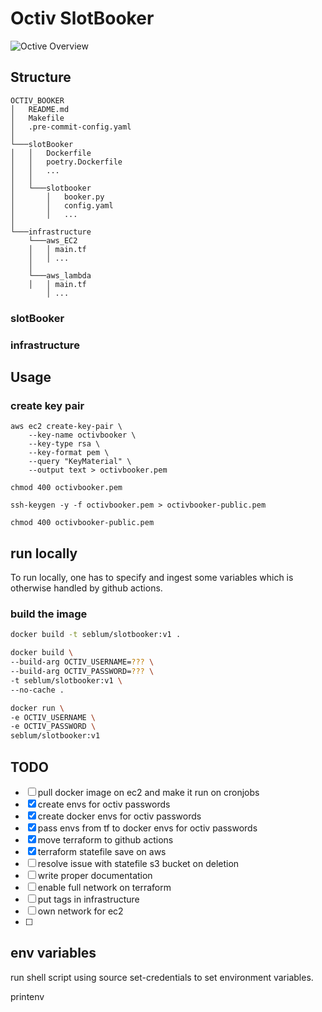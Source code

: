 # Octiv SlotBooker

![Octive Overview](https://raw.githubusercontent.com/seblum/octiv_booker/master/overview.png)


## Structure

```
OCTIV_BOOKER
│   README.md
│   Makefile    
│   .pre-commit-config.yaml    
│
└───slotBooker
│   │   Dockerfile
│   │   poetry.Dockerfile
│   │   ...
│   │
│   └───slotbooker
│       │   booker.py
│       │   config.yaml
│       │   ...
│   
└───infrastructure
    └───aws_EC2
    │   │ main.tf
    │   │ ...
    │
    └───aws_lambda
    │   │ main.tf
        │ ...
```

### slotBooker


### infrastructure



## Usage

### create key pair

```
aws ec2 create-key-pair \
    --key-name octivbooker \
    --key-type rsa \
    --key-format pem \
    --query "KeyMaterial" \
    --output text > octivbooker.pem

chmod 400 octivbooker.pem

ssh-keygen -y -f octivbooker.pem > octivbooker-public.pem

chmod 400 octivbooker-public.pem
```


## run locally

To run locally, one has to specify and ingest some variables which is otherwise handled by github actions.
### build the image

```bash
docker build -t seblum/slotbooker:v1 .

docker build \
--build-arg OCTIV_USERNAME=??? \
--build-arg OCTIV_PASSWORD=??? \
-t seblum/slotbooker:v1 \
--no-cache .

docker run \
-e OCTIV_USERNAME \ 
-e OCTIV_PASSWORD \
seblum/slotbooker:v1
```

## TODO

- [ ] pull docker image on ec2 and make it run on cronjobs
- [x] create envs for octiv passwords
- [x] create docker envs for octiv passwords
- [x] pass envs from tf to docker envs for octiv passwords
- [x] move terraform to github actions
- [x] terraform statefile save on aws
- [ ] resolve issue with statefile s3 bucket on deletion
- [ ] write proper documentation
- [ ] enable full network on terraform
- [ ] put tags in infrastructure
- [ ] own network for ec2
- [ ] 
## env variables

run shell script using source set-credentials to set environment variables.

printenv

